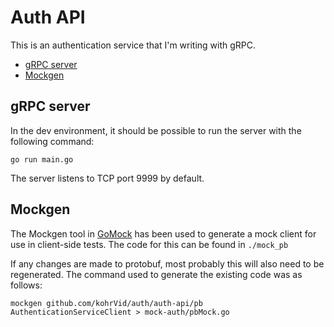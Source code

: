 # Auth API

This is an authentication service that I'm writing with gRPC.

<!-- vim-markdown-toc GFM -->

* [gRPC server](#grpc-server)
* [Mockgen](#mockgen)

<!-- vim-markdown-toc -->

## gRPC server

In the dev environment, it should be possible to run the server with the following command:

    go run main.go

The server listens to TCP port 9999 by default.

## Mockgen

The Mockgen tool in [GoMock](https://github.com/golang/mock#running-mockgen) has
been used to generate a mock client for use in client-side tests. The code for
this can be found in `./mock_pb`

If any changes are made to protobuf, most probably this will also need to be
regenerated. The command used to generate the existing code was as follows:

    mockgen github.com/kohrVid/auth/auth-api/pb AuthenticationServiceClient > mock-auth/pbMock.go
